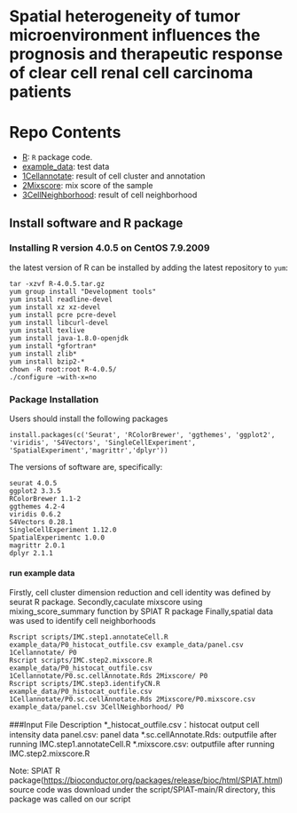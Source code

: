 # Spatial heterogeneity of tumor microenvironment influences the prognosis and therapeutic response of clear cell renal cell carcinoma patients

# Repo Contents
- [R](./R): `R` package code.
- [example_data](./example_data): test data
- [1Cellannotate](./1Cellannotate): result of cell cluster and annotation 
- [2Mixscore](./2Mixscore): mix score of the sample
- [3CellNeighborhood](./3CellNeighborhood): result of cell neighborhood 
## Install software and R package

### Installing R version 4.0.5 on CentOS 7.9.2009

the latest version of R can be installed by adding the latest repository to `yum`:

```
tar -xzvf R-4.0.5.tar.gz
yum group install "Development tools"
yum install readline-devel
yum install xz xz-devel 
yum install pcre pcre-devel
yum install libcurl-devel
yum install texlive
yum install java-1.8.0-openjdk
yum install *gfortran*
yum install zlib*
yum install bzip2-*
chown -R root:root R-4.0.5/
./configure –with-x=no
```

### Package Installation
Users should install the following packages 

```
install.packages(c('Seurat', 'RColorBrewer', 'ggthemes', 'ggplot2', 'viridis', 'S4Vectors', 'SingleCellExperiment', 'SpatialExperiment','magrittr','dplyr'))
```
The versions of software are, specifically:
```
seurat 4.0.5
ggplot2 3.3.5
RColorBrewer 1.1-2
ggthemes 4.2-4
viridis 0.6.2
S4Vectors 0.28.1
SingleCellExperiment 1.12.0
SpatialExperimentc 1.0.0
magrittr 2.0.1
dplyr 2.1.1
```

#### run example data

Firstly, cell cluster dimension reduction and cell identity was defined by seurat R package.
Secondly,caculate mixscore using mixing_score_summary function by SPIAT R package
Finally,spatial data was used to identify cell neighborhoods

```
Rscript scripts/IMC.step1.annotateCell.R example_data/P0_histocat_outfile.csv example_data/panel.csv 1Cellannotate/ P0
Rscript scripts/IMC.step2.mixscore.R example_data/P0_histocat_outfile.csv 1Cellannotate/P0.sc.cellAnnotate.Rds 2Mixscore/ P0
Rscript scripts/IMC.step3.identifyCN.R example_data/P0_histocat_outfile.csv 1Cellannotate/P0.sc.cellAnnotate.Rds 2Mixscore/P0.mixscore.csv example_data/panel.csv 3CellNeighborhood/ P0
```
###Input File Description
*_histocat_outfile.csv：histocat output cell intensity data
panel.csv: panel data 
*.sc.cellAnnotate.Rds: outputfile after running IMC.step1.annotateCell.R
*.mixscore.csv: outputfile after running IMC.step2.mixscore.R

Note: SPIAT R package(https://bioconductor.org/packages/release/bioc/html/SPIAT.html) source code was download under the script/SPIAT-main/R 
directory, this package was called on our script
